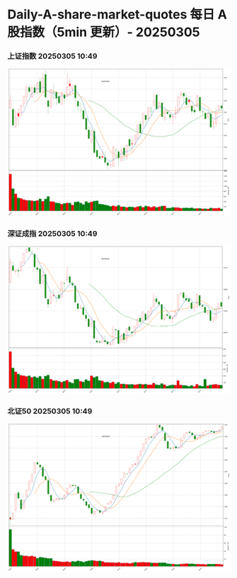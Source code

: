 
# Daily-A-share-market-quotes 每日 A 股指数（5min 更新）- 20250305

### 上证指数 20250305 10:49
![](./fig/2025/3/20250305-sh000001.png)

### 深证成指 20250305 10:49
![](./fig/2025/3/20250305-sz399001.png)

### 北证50 20250305 10:49
![](./fig/2025/3/20250305-bj899050.png)
